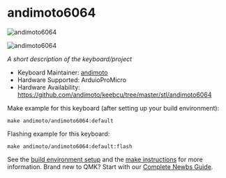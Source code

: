 # andimoto6064

![andimoto6064](https://imgur.com/m7lJJQm)

![andimoto6064](https://imgur.com/UwtBxIY)

*A short description of the keyboard/project*

* Keyboard Maintainer: [andimoto](https://github.com/yourusername)
* Hardware Supported: ArduioProMicro
* Hardware Availability: https://github.com/andimoto/keebcu/tree/master/stl/andimoto6064

Make example for this keyboard (after setting up your build environment):

    make andimoto/andimoto6064:default

Flashing example for this keyboard:

    make andimoto/andimoto6064:default:flash

See the [build environment setup](https://docs.qmk.fm/#/getting_started_build_tools) and the [make instructions](https://docs.qmk.fm/#/getting_started_make_guide) for more information. Brand new to QMK? Start with our [Complete Newbs Guide](https://docs.qmk.fm/#/newbs).
